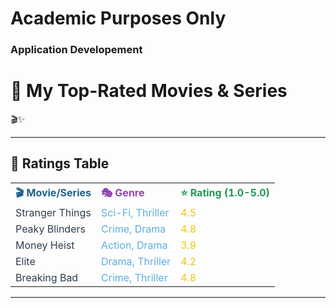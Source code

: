 # Academic Purposes Only
### Application Developement
# 🎥 **My Top-Rated Movies & Series**

🎬✨

---

## 📝 **Ratings Table**

<table>
  <tr>
    <th style="color: #1F618D; text-align: left;">🎬 Movie/Series</th>
    <th style="color: #8E44AD; text-align: left;">🎭 Genre</th>
    <th style="color: #229954; text-align: left;">⭐ Rating (1.0-5.0)</th>
  </tr>
  <tr>
    <td style="color: #2C3E50;">Stranger Things</td>
    <td style="color: #5DADE2;">Sci-Fi, Thriller</td>
    <td style="color: #F1C40F;">4.5</td>
  </tr>
  <tr>
    <td style="color: #2C3E50;">Peaky Blinders</td>
    <td style="color: #5DADE2;">Crime, Drama</td>
    <td style="color: #F1C40F;">4.8</td>
  </tr>
  <tr>
    <td style="color: #2C3E50;">Money Heist</td>
    <td style="color: #5DADE2;">Action, Drama</td>
    <td style="color: #F1C40F;">3.9</td>
  </tr>
  <tr>
    <td style="color: #2C3E50;">Elite</td>
    <td style="color: #5DADE2;">Drama, Thriller</td>
    <td style="color: #F1C40F;">4.2</td>
  </tr>
  <tr>
    <td style="color: #2C3E50;">Breaking Bad</td>
    <td style="color: #5DADE2;">Crime, Thriller</td>
    <td style="color: #F1C40F;">4.8</td>
  </tr>
</table>

---


